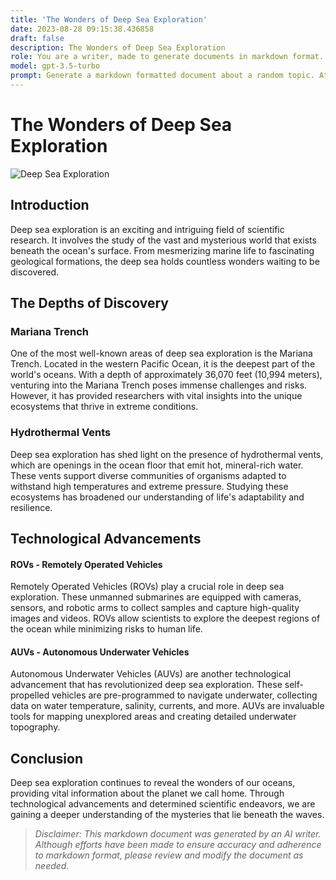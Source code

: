 ```yaml
---
title: 'The Wonders of Deep Sea Exploration'
date: 2023-08-28 09:15:38.436858
draft: false
description: The Wonders of Deep Sea Exploration
role: You are a writer, made to generate documents in markdown format. It is very important that all of the documents you generate are in valid markdown format.
model: gpt-3.5-turbo
prompt: Generate a markdown formatted document about a random topic. At the bottom, include a disclaimer explaining that the document was generated by you. The first line of the document should be the title. Make sure that the entire document is in proper markdown format, using a mix of various tags to make the document visually appealing.
---
```


# The Wonders of Deep Sea Exploration

![Deep Sea Exploration](https://www.example.com/deep-sea-exploration-image.jpg)

## Introduction

Deep sea exploration is an exciting and intriguing field of scientific research. It involves the study of the vast and mysterious world that exists beneath the ocean's surface. From mesmerizing marine life to fascinating geological formations, the deep sea holds countless wonders waiting to be discovered.

## The Depths of Discovery

### Mariana Trench

One of the most well-known areas of deep sea exploration is the Mariana Trench. Located in the western Pacific Ocean, it is the deepest part of the world's oceans. With a depth of approximately 36,070 feet (10,994 meters), venturing into the Mariana Trench poses immense challenges and risks. However, it has provided researchers with vital insights into the unique ecosystems that thrive in extreme conditions.

### Hydrothermal Vents

Deep sea exploration has shed light on the presence of hydrothermal vents, which are openings in the ocean floor that emit hot, mineral-rich water. These vents support diverse communities of organisms adapted to withstand high temperatures and extreme pressure. Studying these ecosystems has broadened our understanding of life's adaptability and resilience.

## Technological Advancements

#### ROVs - Remotely Operated Vehicles

Remotely Operated Vehicles (ROVs) play a crucial role in deep sea exploration. These unmanned submarines are equipped with cameras, sensors, and robotic arms to collect samples and capture high-quality images and videos. ROVs allow scientists to explore the deepest regions of the ocean while minimizing risks to human life.

#### AUVs - Autonomous Underwater Vehicles

Autonomous Underwater Vehicles (AUVs) are another technological advancement that has revolutionized deep sea exploration. These self-propelled vehicles are pre-programmed to navigate underwater, collecting data on water temperature, salinity, currents, and more. AUVs are invaluable tools for mapping unexplored areas and creating detailed underwater topography.

## Conclusion

Deep sea exploration continues to reveal the wonders of our oceans, providing vital information about the planet we call home. Through technological advancements and determined scientific endeavors, we are gaining a deeper understanding of the mysteries that lie beneath the waves.

> *Disclaimer: This markdown document was generated by an AI writer. Although efforts have been made to ensure accuracy and adherence to markdown format, please review and modify the document as needed.*